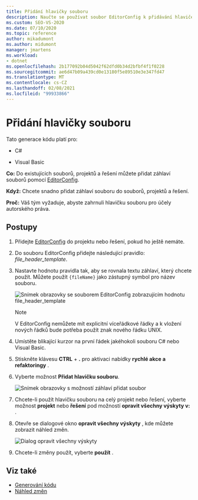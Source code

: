 ```yaml
---
title: Přidání hlavičky souboru
description: Naučte se používat soubor EditorConfig k přidávání hlaviček souborů do existujících souborů, projektů a řešení.
ms.custom: SEO-VS-2020
ms.date: 07/10/2020
ms.topic: reference
author: mikadumont
ms.author: midumont
manager: jmartens
ms.workload:
- dotnet
ms.openlocfilehash: 2b177092b04d5042f62dfd0b34d2bfbf4f1f0228
ms.sourcegitcommit: ae6d47b09a439cd0e13180f5e89510e3e347fd47
ms.translationtype: MT
ms.contentlocale: cs-CZ
ms.lasthandoff: 02/08/2021
ms.locfileid: "99933866"
---
```

# <a name="add-file-header"></a>Přidání hlavičky souboru

Tato generace kódu platí pro:

- C#

- Visual Basic

**Co:** Do existujících souborů, projektů a řešení můžete přidat záhlaví souborů pomocí [EditorConfig](../create-portable-custom-editor-options.md#add-an-editorconfig-file-to-a-project).

**Když:** Chcete snadno přidat záhlaví souboru do souborů, projektů a řešení.

**Proč:** Váš tým vyžaduje, abyste zahrnuli hlavičku souboru pro účely autorského práva. 

## <a name="how-to"></a>Postupy

1. Přidejte [EditorConfig](../create-portable-custom-editor-options.md#add-an-editorconfig-file-to-a-project) do projektu nebo řešení, pokud ho ještě nemáte.

2. Do souboru EditorConfig přidejte následující pravidlo: *file_header_template*.

3. Nastavte hodnotu pravidla tak, aby se rovnala textu záhlaví, který chcete použít. Můžete použít `{fileName}` jako zástupný symbol pro název souboru.

    ![Snímek obrazovky se souborem EditorConfig zobrazujícím hodnotu file_header_template](media/add-file-header-rule.png)

    > [!NOTE]
    > V EditorConfig nemůžete mít explicitní víceřádkové řádky a k vložení nových řádků bude potřeba použít znak nového řádku UNIX.

4. Umístěte blikající kurzor na první řádek jakéhokoli souboru C# nebo Visual Basic.

5. Stiskněte klávesu **CTRL** + **.** pro aktivaci nabídky **rychlé akce a refaktoringy** .

6. Vyberte možnost **Přidat hlavičku souboru**. 

    ![Snímek obrazovky s možností záhlaví přidat soubor](media/add-file-header.png)

7. Chcete-li použít hlavičku souboru na celý projekt nebo řešení, vyberte možnost **projekt** nebo **řešení** pod možností **opravit všechny výskyty v:** .

8. Otevře se dialogové okno **opravit všechny výskyty** , kde můžete zobrazit náhled změn.

    ![Dialog opravit všechny výskyty](media/file-header-preview-changes.png)

8. Chcete-li změny použít, vyberte **použít** .

## <a name="see-also"></a>Viz také

- [Generování kódu](../code-generation-in-visual-studio.md)
- [Náhled změn](../../ide/preview-changes.md)